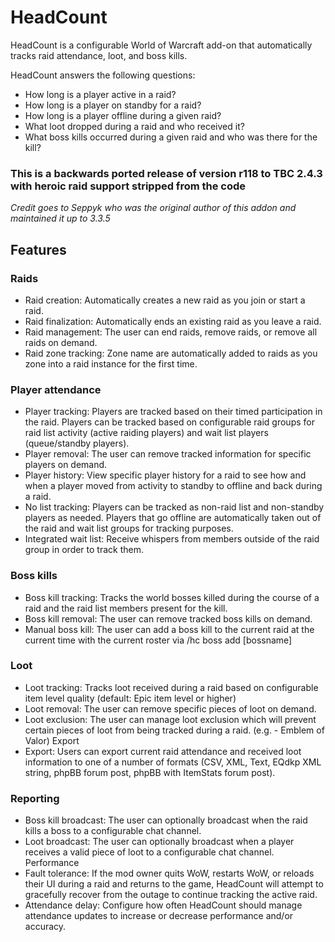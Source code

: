 # HeadCount
HeadCount is a configurable World of Warcraft add-on that automatically tracks raid attendance, loot, and boss kills.

HeadCount answers the following questions:

- How long is a player active in a raid?
- How long is a player on standby for a raid?
- How long is a player offline during a given raid?
- What loot dropped during a raid and who received it?
- What boss kills occurred during a given raid and who was there for the kill?

### This is a backwards ported release of version r118 to TBC 2.4.3 with heroic raid support stripped from the code

_Credit goes to Seppyk who was the original author of this addon and maintained it up to 3.3.5_

## Features
### Raids
- Raid creation: Automatically creates a new raid as you join or start a raid.
- Raid finalization: Automatically ends an existing raid as you leave a raid.
- Raid management: The user can end raids, remove raids, or remove all raids on demand.
- Raid zone tracking: Zone name are automatically added to raids as you zone into a raid instance for the first time.
### Player attendance
- Player tracking: Players are tracked based on their timed participation in the raid. Players can be tracked based on configurable raid groups for raid list activity (active raiding players) and wait list players (queue/standby players).
- Player removal: The user can remove tracked information for specific players on demand.
- Player history: View specific player history for a raid to see how and when a player moved from activity to standby to offline and back during a raid.
- No list tracking: Players can be tracked as non-raid list and non-standby players as needed. Players that go offline are automatically taken out of the raid and wait list groups for tracking purposes.
- Integrated wait list: Receive whispers from members outside of the raid group in order to track them.
### Boss kills
- Boss kill tracking: Tracks the world bosses killed during the course of a raid and the raid list members present for the kill.
- Boss kill removal: The user can remove tracked boss kills on demand.
- Manual boss kill: The user can add a boss kill to the current raid at the current time with the current roster via /hc boss add [bossname]
### Loot
- Loot tracking: Tracks loot received during a raid based on configurable item level quality (default: Epic item level or higher)
- Loot removal: The user can remove specific pieces of loot on demand.
- Loot exclusion: The user can manage loot exclusion which will prevent certain pieces of loot from being tracked during a raid. (e.g. - Emblem of Valor)
Export
- Export: Users can export current raid attendance and received loot information to one of a number of formats (CSV, XML, Text, EQdkp XML string, phpBB forum post, phpBB with ItemStats forum post).
### Reporting
- Boss kill broadcast: The user can optionally broadcast when the raid kills a boss to a configurable chat channel.
- Loot broadcast: The user can optionally broadcast when a player receives a valid piece of loot to a configurable chat channel.
Performance
- Fault tolerance: If the mod owner quits WoW, restarts WoW, or reloads their UI during a raid and returns to the game, HeadCount will attempt to gracefully recover from the outage to continue tracking the active raid.
- Attendance delay: Configure how often HeadCount should manage attendance updates to increase or decrease performance and/or accuracy.
